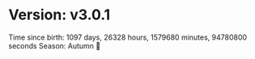 # Version: v3.0.1
Time since birth: 1097 days, 26328 hours, 1579680 minutes, 94780800 seconds
Season: Autumn 🍁
